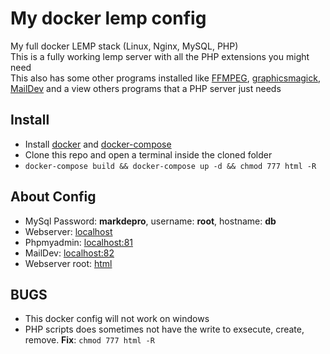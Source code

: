 # My docker lemp config
My full docker LEMP stack (Linux, Nginx, MySQL, PHP)  
This is a fully working lemp server with all the PHP extensions you might need  
This also has some other programs installed like [FFMPEG](https://www.ffmpeg.org/), [graphicsmagick](http://www.graphicsmagick.org/), [MailDev](https://github.com/djfarrelly/MailDev) and a view others programs that a PHP server just needs  

## Install
- Install [docker](https://docs.docker.com/install/) and [docker-compose](https://docs.docker.com/compose/install/)
- Clone this repo and open a terminal inside the cloned folder
- `docker-compose build && docker-compose up -d && chmod 777 html -R`

## About Config
- MySql Password: **markdepro**, username: **root**, hostname: **db**
- Webserver: [localhost](http://localhost/)
- Phpmyadmin: [localhost:81](http://localhost:81/)
- MailDev: [localhost:82](http://localhost:82/)
- Webserver root: [html](html)

## BUGS
- This docker config will not work on windows
- PHP scripts does sometimes not have the write to exsecute, create, remove. **Fix**: `chmod 777 html -R`
